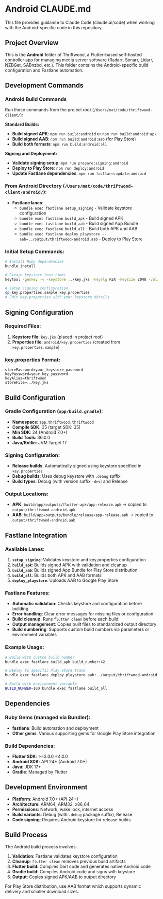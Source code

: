 # Android CLAUDE.md

This file provides guidance to Claude Code (claude.ai/code) when working with the Android-specific code in this repository.

## Project Overview

This is the **Android** folder of Thriftwood, a Flutter-based self-hosted controller app for managing media server software (Radarr, Sonarr, Lidarr, NZBGet, SABnzbd, etc.). This folder contains the Android-specific build configuration and Fastlane automation.

## Development Commands

### Android Build Commands
Run these commands from the project root (`/Users/mat/code/thriftwood-client/`):

**Standard Builds:**
- **Build signed APK**: `npm run build:android` or `npm run build:android:apk`
- **Build signed AAB**: `npm run build:android:aab` (for Play Store)
- **Build both formats**: `npm run build:android:all`

**Signing and Deployment:**
- **Validate signing setup**: `npm run prepare:signing:android`
- **Deploy to Play Store**: `npm run deploy:android`
- **Update Fastlane dependencies**: `npm run fastlane:update:android`

### From Android Directory (`/Users/mat/code/thriftwood-client/android/`):
- **Fastlane lanes**:
  - `bundle exec fastlane setup_signing` - Validate keystore configuration
  - `bundle exec fastlane build_apk` - Build signed APK
  - `bundle exec fastlane build_aab` - Build signed App Bundle
  - `bundle exec fastlane build_all` - Build both APK and AAB
  - `bundle exec fastlane deploy_playstore --aab=../output/thriftwood-android.aab` - Deploy to Play Store

### Initial Setup Commands:
```bash
# Install Ruby dependencies
bundle install

# Create keystore (one-time)
keytool -genkey -v -keystore ../key.jks -keyalg RSA -keysize 2048 -validity 10000 -alias thriftwood

# Setup signing configuration
cp key.properties.sample key.properties
# Edit key.properties with your keystore details
```

## Signing Configuration

### Required Files:
1. **Keystore file**: `key.jks` (placed in project root)
2. **Properties file**: `android/key.properties` (created from `key.properties.sample`)

### key.properties Format:
```properties
storePassword=your_keystore_password
keyPassword=your_key_password  
keyAlias=thriftwood
storeFile=../key.jks
```

## Build Configuration

### Gradle Configuration (`app/build.gradle`):
- **Namespace**: `app.thriftwood.thriftwood`
- **Compile SDK**: 35 (target SDK: 35)
- **Min SDK**: 24 (Android 7.0+)
- **Build Tools**: 36.0.0
- **Java/Kotlin**: JVM Target 17

### Signing Configuration:
- **Release builds**: Automatically signed using keystore specified in `key.properties`
- **Debug builds**: Uses debug keystore with `.debug` suffix
- **Build types**: Debug (with version suffix `-dev`) and Release

### Output Locations:
- **APK**: `build/app/outputs/flutter-apk/app-release.apk` → copied to `output/thriftwood-android.apk`
- **AAB**: `build/app/outputs/bundle/release/app-release.aab` → copied to `output/thriftwood-android.aab`

## Fastlane Integration

### Available Lanes:
1. **`setup_signing`**: Validates keystore and key.properties configuration
2. **`build_apk`**: Builds signed APK with validation and cleanup
3. **`build_aab`**: Builds signed App Bundle for Play Store distribution
4. **`build_all`**: Builds both APK and AAB formats
5. **`deploy_playstore`**: Uploads AAB to Google Play Store

### Fastlane Features:
- **Automatic validation**: Checks keystore and configuration before building
- **Error handling**: Clear error messages for missing files or configuration
- **Build cleanup**: Runs `flutter clean` before each build
- **Output management**: Copies built files to standardized output directory
- **Build numbering**: Supports custom build numbers via parameters or environment variables

### Example Usage:
```bash
# Build with custom build number
bundle exec fastlane build_apk build_number:42

# Deploy to specific Play Store track
bundle exec fastlane deploy_playstore aab:../output/thriftwood-android.aab track:internal

# Build with environment variable
BUILD_NUMBER=100 bundle exec fastlane build_all
```

## Dependencies

### Ruby Gems (managed via Bundler):
- **fastlane**: Build automation and deployment
- **Other gems**: Various supporting gems for Google Play Store integration

### Build Dependencies:
- **Flutter SDK**: >=3.0.0 <4.0.0
- **Android SDK**: API 24+ (Android 7.0+)
- **Java**: JDK 17+
- **Gradle**: Managed by Flutter

## Development Environment

- **Platform**: Android 7.0+ (API 24+)
- **Architecture**: ARM64, ARM32, x86_64
- **Permissions**: Network, wake lock, internet access
- **Build variants**: Debug (with `.debug` package suffix), Release
- **Code signing**: Requires Android keystore for release builds

## Build Process

The Android build process involves:
1. **Validation**: Fastlane validates keystore configuration
2. **Cleanup**: `flutter clean` removes previous build artifacts  
3. **Flutter build**: Compiles Dart code and generates native Android code
4. **Gradle build**: Compiles Android code and signs with keystore
5. **Output**: Copies signed APK/AAB to output directory

For Play Store distribution, use AAB format which supports dynamic delivery and smaller download sizes.